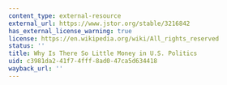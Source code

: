 ```yaml
---
content_type: external-resource
external_url: https://www.jstor.org/stable/3216842
has_external_license_warning: true
license: https://en.wikipedia.org/wiki/All_rights_reserved
status: ''
title: Why Is There So Little Money in U.S. Politics
uid: c3981da2-41f7-4fff-8ad0-47ca5d634418
wayback_url: ''
---
```

